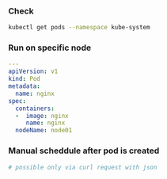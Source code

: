 ### Check

```bash
kubectl get pods --namespace kube-system
```

### Run on specific node

```yaml
---
apiVersion: v1
kind: Pod
metadata:
  name: nginx
spec:
  containers:
  -  image: nginx
     name: nginx
  nodeName: node01
```

### Manual scheddule after pod is created

```bash
# possible only via curl request with json
```

